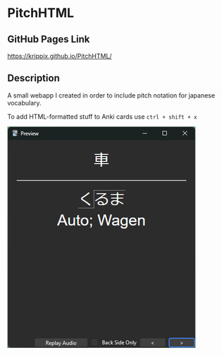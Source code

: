 # PitchHTML

## GitHub Pages Link

<https://krippix.github.io/PitchHTML/>

## Description

A small webapp I created in order to include pitch notation for japanese vocabulary.

To add HTML-formatted stuff to Anki cards use `ctrl + shift + x`

![Anki example image](./assets/img/anki_example.png)
